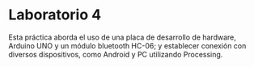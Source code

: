 # Laboratorio 4

Esta práctica aborda el uso de una placa de desarrollo de hardware, Arduino UNO y un módulo bluetooth HC-06; y establecer conexión con diversos dispositivos, como Android y PC utilizando Processing.
